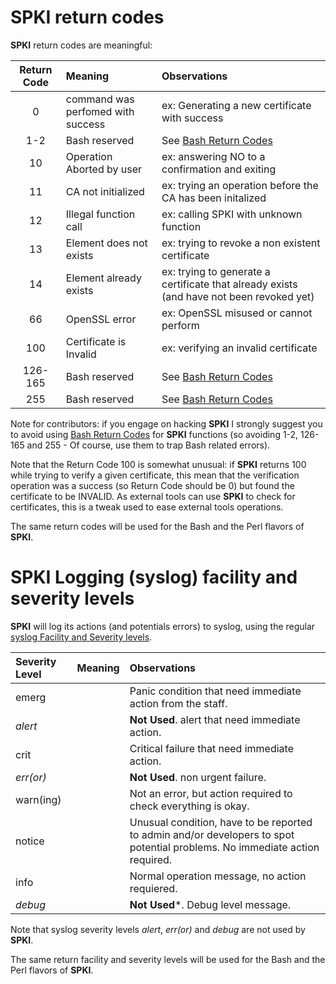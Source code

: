 [Bash Return Codes]: http://tldp.org/LDP/abs/html/exitcodes.html
[syslog Facility and Severity levels]: http://en.wikipedia.org/wiki/Syslog

# SPKI return codes

**SPKI** return codes are meaningful:

Return Code | Meaning                           | Observations
:----------:| :-------------------------------- | :-----
0           | command was perfomed with success | ex: Generating a new certificate with success
1-2         | Bash reserved                     | See [Bash Return Codes] 
10          | Operation Aborted by user         | ex: answering NO to a confirmation and exiting
11          | CA not initialized                | ex: trying an operation before the CA has been initalized
12          | Illegal function call             | ex: calling SPKI with unknown function
13          | Element does not exists           | ex: trying to revoke a non existent certificate
14          | Element already exists            | ex: trying to generate a certificate that already exists (and have not been revoked yet)
66          | OpenSSL error                     | ex: OpenSSL misused or cannot perform
100         | Certificate is Invalid            | ex: verifying an invalid certificate
126-165     | Bash reserved                     | See [Bash Return Codes]
255         | Bash reserved                     | See [Bash Return Codes]

Note for contributors: if you engage on hacking **SPKI** I strongly suggest you to avoid using [Bash Return Codes] for **SPKI** functions (so avoiding 1-2, 126-165 and 255 - Of course, use them to trap Bash related errors).

Note that the Return Code 100 is somewhat unusual: if **SPKI** returns 100 while trying to verify a given certificate, this mean that the verification operation was a success (so Return Code should be 0) but found the certificate to be INVALID. As external tools can use **SPKI** to check for certificates, this is a tweak used to ease external tools operations.

The same return codes will be used for the Bash and the Perl flavors of **SPKI**.

# SPKI Logging (syslog) facility and severity levels

**SPKI** will log its actions (and potentials errors) to syslog, using the regular [syslog Facility and Severity levels].

Severity Level | Meaning | Observations
:------------- | :------ | :------------ 
emerg          | | Panic condition that need immediate action from the staff.
*alert*          | | **Not Used**. alert that need immediate action.
crit           | | Critical failure that need immediate action.
*err(or)*        | | **Not Used**. non urgent failure.
warn(ing)      | | Not an error, but action required to check everything is okay.
notice         | | Unusual condition, have to be reported to admin and/or developers to spot potential problems. No immediate action required.
info           | | Normal operation message, no action requiered.
*debug*          | | **Not Used***. Debug level message.

Note that syslog severity levels *alert*, *err(or)* and *debug* are not used by **SPKI**.

The same return facility and severity levels will be used for the Bash and the Perl flavors of **SPKI**.